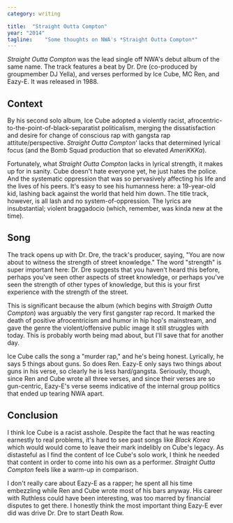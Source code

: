 ```yaml
---
category: writing

title:  "Straight Outta Compton"
year: "2014"
tagline:    "Some thoughts on NWA's *Straight Outta Compton*"
---
```


*Straight Outta Compton* was the lead single off NWA's debut album of the same name. The track features a beat by Dr. Dre (co-produced by groupmember DJ Yella), and verses performed by Ice Cube, MC Ren, and Eazy-E. It was released in 1988.

## Context

By his second solo album, Ice Cube adopted a violently racist, afrocentric-to-the-point-of-black-separatist politicalism, merging the dissatisfaction and desire for change of conscious rap with gangsta rap attitute/perspective. *Straight Outta Compton*' lacks that determined lyrical focus (and the Bomb Squad production that so elevated *AmeriKKKa*).

Fortunately, what *Straight Outta Compton* lacks in lyrical strength, it makes up for in sanity. Cube doesn't hate everyone yet, he just hates the police. And the systematic oppression that was so pervasively affecting his life and the lives of his peers. It's easy to see his humanness here: a 19-year-old kid, lashing back against the world that held him down. The title track, however, is all lash and no system-of-oppression. The lyrics are insubstantial; violent braggadocio (which, remember, was kinda new at the time).

<!--more-->

## Song

The track opens up with Dr. Dre, the track's producer, saying, "You are now about to witness the strength of street knowledge." The word "strength" is super important here: Dr. Dre suggests that you haven't heard this before, perhaps you've seen other aspects of street knowledge, or perhaps you've seen the strength of other types of knowledge, but this is your first experience with the strength of the street.

This is significant because the album (which begins with *Straigth Outta Compton*) was arguably the very first gangster rap record. It marked the death of positive afrocentricism and humor in hip hop's mainstream, and gave the genre the violent/offensive public image it still struggles with today. This is probably worth being mad about, but I'll save that for another day.

Ice Cube calls the song a "murder rap," and he's being honest. Lyrically, he says 5 things about guns. So does Ren. Eazy-E only says two things about guns in his verse, so clearly he is less hard/gangsta. Seriously, though, since Ren and Cube wrote all three verses, and since their verses are so gun-centric, Eazy-E's verse seems indicative of the internal group politics that ended up tearing NWA apart.

## Conclusion

I think Ice Cube is a racist asshole. Despite the fact that he was reacting earnestly to real problems, it's hard to see past songs like *Black Korea* which would would come to leave their mark indelibly on Cube's legacy. As distasteful as I find the content of Ice Cube's solo work, I think he needed that content in order to come into his own as a performer. *Straight Outta Compton* feels like a warm-up in comparison.

I don't really care about Eazy-E as a rapper; he spent all his time embezzling while Ren and Cube wrote most of his bars anyway. His career with Ruthless could have been interesting, was too marred by financial disputes to get there. I honestly think the most important thing Eazy-E ever did was drive Dr. Dre to start Death Row.
